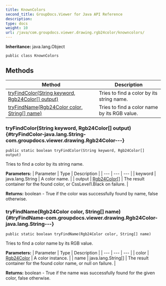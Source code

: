 ```yaml
---
title: KnownColors
second_title: GroupDocs.Viewer for Java API Reference
description: 
type: docs
weight: 10
url: /java/com.groupdocs.viewer.drawing.rgb24color/knowncolors/
---
```

**Inheritance:**
java.lang.Object
```
public class KnownColors
```
## Methods

| Method | Description |
| --- | --- |
| [tryFindColor(String keyword, Rgb24Color[] output)](#tryFindColor-java.lang.String-com.groupdocs.viewer.drawing.Rgb24Color---) | Tries to find a color by its string name. |
| [tryFindName(Rgb24Color color, String[] name)](#tryFindName-com.groupdocs.viewer.drawing.Rgb24Color-java.lang.String---) | Tries to find a color name by its RGB value. |
### tryFindColor(String keyword, Rgb24Color[] output) {#tryFindColor-java.lang.String-com.groupdocs.viewer.drawing.Rgb24Color---}
```
public static boolean tryFindColor(String keyword, Rgb24Color[] output)
```


Tries to find a color by its string name.

**Parameters:**
| Parameter | Type | Description |
| --- | --- | --- |
| keyword | java.lang.String | A color name. |
| output | [Rgb24Color\[\]](../../com.groupdocs.viewer.drawing/rgb24color) | The result container for the found color, or CssLevel1.Black on failure. |

**Returns:**
boolean - True if the color was successfully found by name, false otherwise.
### tryFindName(Rgb24Color color, String[] name) {#tryFindName-com.groupdocs.viewer.drawing.Rgb24Color-java.lang.String---}
```
public static boolean tryFindName(Rgb24Color color, String[] name)
```


Tries to find a color name by its RGB value.

**Parameters:**
| Parameter | Type | Description |
| --- | --- | --- |
| color | [Rgb24Color](../../com.groupdocs.viewer.drawing/rgb24color) | A color instance. |
| name | java.lang.String[] | The result container for the found color name, or null on failure. |

**Returns:**
boolean - True if the name was successfully found for the given color, false otherwise.
